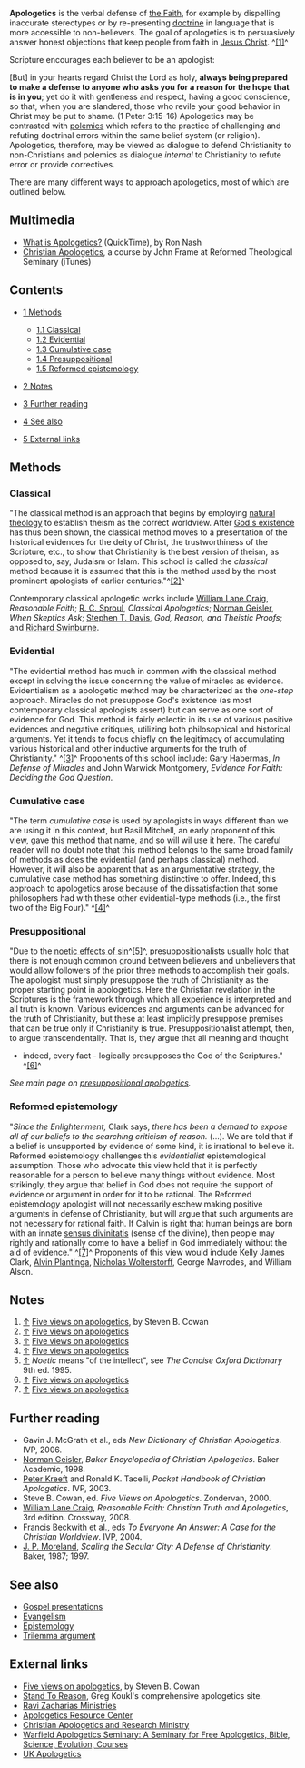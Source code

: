**Apologetics** is the verbal defense of
[the Faith](Christianity "Christianity"), for example by dispelling
inaccurate stereotypes or by re-presenting
[doctrine](Doctrine "Doctrine") in language that is more accessible
to non-believers. The goal of apologetics is to persuasively answer
honest objections that keep people from faith in
[Jesus Christ](Jesus_Christ "Jesus Christ"). ^[[1]](#note-0)^

Scripture encourages each believer to be an apologist:

[But] in your hearts regard Christ the Lord as holy,
**always being prepared to make a defense to anyone who asks you for a reason for the hope that is in you**;
yet do it with gentleness and respect, having a good conscience, so
that, when you are slandered, those who revile your good behavior
in Christ may be put to shame. (1 Peter 3:15-16)
Apologetics may be contrasted with [polemics](Polemics "Polemics")
which refers to the practice of challenging and refuting doctrinal
errors within the same belief system (or religion). Apologetics,
therefore, may be viewed as dialogue to defend Christianity to
non-Christians and polemics as dialogue *internal* to Christianity
to refute error or provide correctives.

There are many different ways to approach apologetics, most of
which are outlined below.

## Multimedia

-   [What is Apologetics?](http://biblicaltraining.org/audio/TH601/apologetics_01_MSTR.mov)
    (QuickTime), by Ron Nash
-   [Christian Apologetics](http://deimos3.apple.com/WebObjects/Core.woa/Browse/rts.edu.1156006324.01350856467),
    a course by John Frame at Reformed Theological Seminary (iTunes)

## Contents

-   [1 Methods](#Methods)
    -   [1.1 Classical](#Classical)
    -   [1.2 Evidential](#Evidential)
    -   [1.3 Cumulative case](#Cumulative_case)
    -   [1.4 Presuppositional](#Presuppositional)
    -   [1.5 Reformed epistemology](#Reformed_epistemology)

-   [2 Notes](#Notes)
-   [3 Further reading](#Further_reading)
-   [4 See also](#See_also)
-   [5 External links](#External_links)

## Methods

### Classical

"The classical method is an approach that begins by employing
[natural theology](Natural_theology "Natural theology") to
establish theism as the correct worldview. After
[God's existence](Arguments_for_the_existence_of_God "Arguments for the existence of God")
has thus been shown, the classical method moves to a presentation
of the historical evidences for the deity of Christ, the
trustworthiness of the Scripture, etc., to show that Christianity
is the best version of theism, as opposed to, say, Judaism or
Islam. This school is called the *classical* method because it is
assumed that this is the method used by the most prominent
apologists of earlier centuries."^[[2]](#note-1)^

Contemporary classical apologetic works include
[William Lane Craig](William_Lane_Craig "William Lane Craig"),
*Reasonable Faith*; [R. C. Sproul](R._C._Sproul "R. C. Sproul"),
*Classical Apologetics*;
[Norman Geisler](Norman_Geisler "Norman Geisler"),
*When Skeptics Ask*;
[Stephen T. Davis](index.php?title=Stephen_T._Davis&action=edit&redlink=1 "Stephen T. Davis (page does not exist)"),
*God, Reason, and Theistic Proofs*; and
[Richard Swinburne](Richard_Swinburne "Richard Swinburne").

### Evidential

"The evidential method has much in common with the classical method
except in solving the issue concerning the value of miracles as
evidence. Evidentialism as a apologetic method may be characterized
as the *one-step* approach. Miracles do not presuppose God's
existence (as most contemporary classical apologists assert) but
can serve as one sort of evidence for God. This method is fairly
eclectic in its use of various positive evidences and negative
critiques, utilizing both philosophical and historical arguments.
Yet it tends to focus chiefly on the legitimacy of accumulating
various historical and other inductive arguments for the truth of
Christianity." ^[[3]](#note-2)^ Proponents of this school include:
Gary Habermas, *In Defense of Miracles* and John Warwick
Montgomery, *Evidence For Faith: Deciding the God Question*.

### Cumulative case

"The term *cumulative case* is used by apologists in ways different
than we are using it in this context, but Basil Mitchell, an early
proponent of this view, gave this method that name, and so will wil
use it here. The careful reader will no doubt note that this method
belongs to the same broad family of methods as does the evidential
(and perhaps classical) method. However, it will also be apparent
that as an argumentative strategy, the cumulative case method has
something distinctive to offer. Indeed, this approach to
apologetics arose because of the dissatisfaction that some
philosophers had with these other evidential-type methods (i.e.,
the first two of the Big Four)." ^[[4]](#note-3)^

### Presuppositional

"Due to the
[noetic effects of sin](Noetic_effects_of_sin "Noetic effects of sin")^[[5]](#note-4)^,
presuppositionalists usually hold that there is not enough common
ground between believers and unbelievers that would allow followers
of the prior three methods to accomplish their goals. The apologist
must simply presuppose the truth of Christianity as the proper
starting point in apologetics. Here the Christian revelation in the
Scriptures is the framework through which all experience is
interpreted and all truth is known. Various evidences and arguments
can be advanced for the truth of Christianity, but these at least
implicitly presuppose premises that can be true only if
Christianity is true. Presuppositionalist attempt, then, to argue
transcendentally. That is, they argue that all meaning and thought
- indeed, every fact - logically presupposes the God of the
Scriptures." ^[[6]](#note-5)^

*See main page on [presuppositional apologetics](Presuppositional_apologetics "Presuppositional apologetics").*

### Reformed epistemology

"*Since the Enlightenment,* Clark says,
*there has been a demand to expose all of our beliefs to the searching criticism of reason.*
(...). We are told that if a belief is unsupported by evidence of
some kind, it is irrational to believe it. Reformed epistemology
challenges this *evidentialist* epistemological assumption. Those
who advocate this view hold that it is perfectly reasonable for a
person to believe many things without evidence. Most strikingly,
they argue that belief in God does not require the support of
evidence or argument in order for it to be rational. The Reformed
epistemology apologist will not necessarily eschew making positive
arguments in defense of Christianity, but will argue that such
arguments are not necessary for rational faith. If Calvin is right
that human beings are born with an innate
[sensus divinitatis](index.php?title=Sensus_divinitatis&action=edit&redlink=1 "Sensus divinitatis (page does not exist)")
(sense of the divine), then people may rightly and rationally come
to have a belief in God immediately without the aid of evidence."
^[[7]](#note-6)^ Proponents of this view would include Kelly James
Clark, [Alvin Plantinga](Alvin_Plantinga "Alvin Plantinga"),
[Nicholas Wolterstorff](index.php?title=Nicholas_Wolterstorff&action=edit&redlink=1 "Nicholas Wolterstorff (page does not exist)"),
George Mavrodes, and William Alson.

## Notes

1.  [↑](#ref-0)
    [Five views on apologetics](http://www.apologeticsindex.org/a108.html),
    by Steven B. Cowan
2.  [↑](#ref-1)
    [Five views on apologetics](http://www.apologeticsindex.org/a108.html)
3.  [↑](#ref-2)
    [Five views on apologetics](http://www.apologeticsindex.org/a108.html)
4.  [↑](#ref-3)
    [Five views on apologetics](http://www.apologeticsindex.org/a108.html)
5.  [↑](#ref-4) *Noetic* means "of the intellect", see
    *The Concise Oxford Dictionary* 9th ed. 1995.
6.  [↑](#ref-5)
    [Five views on apologetics](http://www.apologeticsindex.org/a108.html)
7.  [↑](#ref-6)
    [Five views on apologetics](http://www.apologeticsindex.org/a108.html)

## Further reading

-   Gavin J. McGrath et al., eds
    *New Dictionary of Christian Apologetics*. IVP, 2006.
-   [Norman Geisler](Norman_Geisler "Norman Geisler"),
    *Baker Encyclopedia of Christian Apologetics*. Baker Academic,
    1998.
-   [Peter Kreeft](Peter_Kreeft "Peter Kreeft") and Ronald K.
    Tacelli, *Pocket Handbook of Christian Apologetics*. IVP, 2003.
-   Steve B. Cowan, ed. *Five Views on Apologetics*. Zondervan,
    2000.
-   [William Lane Craig](William_Lane_Craig "William Lane Craig"),
    *Reasonable Faith: Christian Truth and Apologetics*, 3rd edition.
    Crossway, 2008.
-   [Francis Beckwith](Francis_Beckwith "Francis Beckwith") et al.,
    eds *To Everyone An Answer: A Case for the Christian Worldview*.
    IVP, 2004.
-   [J. P. Moreland](J._P._Moreland "J. P. Moreland"),
    *Scaling the Secular City: A Defense of Christianity*. Baker, 1987;
    1997.

## See also

-   [Gospel presentations](Gospel_presentations "Gospel presentations")
-   [Evangelism](Evangelism "Evangelism")
-   [Epistemology](Epistemology "Epistemology")
-   [Trilemma argument](Trilemma_argument "Trilemma argument")

## External links

-   [Five views on apologetics](http://www.apologeticsindex.org/a108.html),
    by Steven B. Cowan
-   [Stand To Reason](http://str.org), Greg Koukl's comprehensive
    apologetics site.
-   [Ravi Zacharias Ministries](http://www.rzim.org)
-   [Apologetics Resource Center](http://www.arcapologetics.org)
-   [Christian Apologetics and Research Ministry](http://www.carm.org/)
-   [Warfield Apologetics Seminary: A Seminary for Free Apologetics, Bible, Science, Evolution, Courses](http://apologeticscourses.com/)
-   [UK Apologetics](http://www.ukapologetics.net/)



